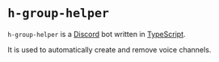 # `h-group-helper`

`h-group-helper` is a [Discord](https://discord.com/) bot written in [TypeScript](https://www.typescriptlang.org/).

It is used to automatically create and remove voice channels.

